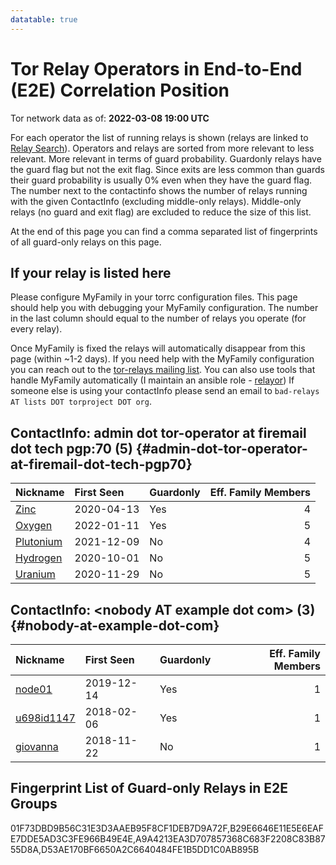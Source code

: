 ```yaml
---
datatable: true
---
```



# Tor Relay Operators in End-to-End (E2E) Correlation Position

Tor network data as of: **2022-03-08 19:00 UTC**

For each operator the list of running relays is shown (relays are linked to [Relay Search](https://metrics.torproject.org/rs.html)).
Operators and relays are sorted from more relevant to less relevant. More relevant in terms of guard probability.
Guardonly relays have the guard flag but not the exit flag.
Since exits are less common than guards their guard probability is usually 0% even when they have the guard flag.
The number next to the contactinfo shows the number of relays running with the given ContactInfo (excluding middle-only relays).
Middle-only relays (no guard and exit flag) are excluded to reduce the size of this list.

At the end of this page you can find a comma separated list of fingerprints of all guard-only relays on this page.

## If your relay is listed here
Please configure MyFamily in your torrc configuration files.
This page should help you with debugging your MyFamily configuration. The number in the last column should equal to the number of
relays you operate (for every relay).

Once MyFamily is fixed the relays will automatically disappear from this page (within ~1-2 days).
If you need help with the MyFamily configuration you can reach out to the
[tor-relays mailing list](https://lists.torproject.org/cgi-bin/mailman/listinfo/tor-relays).
You can also use tools that handle MyFamily automatically (I maintain an ansible role - 
[relayor](https://medium.com/@nusenu/deploying-tor-relays-with-ansible-6612593fa34d))
If someone else is using your contactInfo please send an email to ```bad-relays AT lists DOT torproject DOT org```.


## ContactInfo: admin dot tor-operator at firemail dot tech pgp:70 (5) {#admin-dot-tor-operator-at-firemail-dot-tech-pgp70}

| Nickname                                                                                             | First Seen   | Guardonly   |   Eff. Family Members |
|:-----------------------------------------------------------------------------------------------------|:-------------|:------------|----------------------:|
| [Zinc](https://metrics.torproject.org/rs.html#details/01F73DBD9B56C31E3D3AAEB95F8CF1DEB7D9A72F)      | 2020-04-13   | Yes         |                     4 |
| [Oxygen](https://metrics.torproject.org/rs.html#details/B29E6646E11E5E6EAFE7DDE5AD3C3FE966B49E4E)    | 2022-01-11   | Yes         |                     5 |
| [Plutonium](https://metrics.torproject.org/rs.html#details/6859D71E3E1323F959F9E0559E83A9088C462684) | 2021-12-09   | No          |                     4 |
| [Hydrogen](https://metrics.torproject.org/rs.html#details/702FD318AEED49702B5C16255ED5F595DA116516)  | 2020-10-01   | No          |                     5 |
| [Uranium](https://metrics.torproject.org/rs.html#details/90B818902D42800A5E5F31A2C0D9A2B0B31EAC5F)   | 2020-11-29   | No          |                     5 |

## ContactInfo: &lt;nobody AT example dot com&gt; (3) {#nobody-at-example-dot-com}

| Nickname                                                                                              | First Seen   | Guardonly   |   Eff. Family Members |
|:------------------------------------------------------------------------------------------------------|:-------------|:------------|----------------------:|
| [node01](https://metrics.torproject.org/rs.html#details/D53AE170BF6650A2C6640484FE1B5DD1C0AB895B)     | 2019-12-14   | Yes         |                     1 |
| [u698id1147](https://metrics.torproject.org/rs.html#details/A9A4213EA3D707857368C683F2208C83B8755D8A) | 2018-02-06   | Yes         |                     1 |
| [giovanna](https://metrics.torproject.org/rs.html#details/1137AB1F84EC2D52DFB1915717F14FF1A10EB392)   | 2018-11-22   | No          |                     1 |


## Fingerprint List of Guard-only Relays in E2E Groups

01F73DBD9B56C31E3D3AAEB95F8CF1DEB7D9A72F,B29E6646E11E5E6EAFE7DDE5AD3C3FE966B49E4E,A9A4213EA3D707857368C683F2208C83B8755D8A,D53AE170BF6650A2C6640484FE1B5DD1C0AB895B